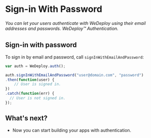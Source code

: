 # Sign-in With Password

###### You can let your users authenticate with WeDeploy using their email addresses and passwords. *WeDeploy™ Authentication*.

<!-- <article id="sign-in"> -->

## Sign-in with password

To sign in by email and password, call `signInWithEmailAndPassword`:


```js
var auth = WeDeploy.auth();

auth.signInWithEmailAndPassword("user@domain.com", "password")
.then(function(user) {
	// User is signed in.
})
.catch(function(err) {
  // User is not signed in.
});
```

<!-- </article> -->

## What's next?

* Now you can start building your apps with authentication.
